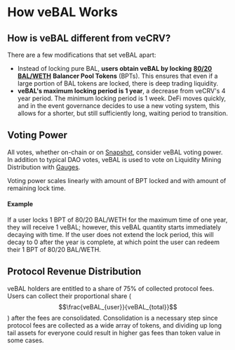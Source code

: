# How veBAL Works

## How is veBAL different from veCRV?

There are a few modifications that set veBAL apart:

* Instead of locking pure BAL, **users obtain veBAL by locking** [**80/20 BAL/WETH**](https://app.balancer.fi/#/pool/0x5c6ee304399dbdb9c8ef030ab642b10820db8f56000200000000000000000014) **Balancer Pool Tokens** (BPTs). This ensures that even if a large portion of BAL tokens are locked, there is deep trading liquidity.
* **veBAL's maximum locking period is 1 year**, a decrease from veCRV's 4 year period. The minimum locking period is 1 week. DeFi moves quickly, and in the event governance decides to use a new voting system, this allows for a shorter, but still sufficiently long, waiting period to transition.

## Voting Power

All votes, whether on-chain or on [Snapshot](https://vote.balancer.fi/#/), consider veBAL voting power. In addition to typical DAO votes, veBAL is used to vote on Liquidity Mining Distribution with [Gauges](../gauges/).

Voting power scales linearly with amount of BPT locked and with amount of remaining lock time.

#### Example

If a user locks 1 BPT of 80/20 BAL/WETH for the maximum time of one year, they will receive 1 veBAL; however, this veBAL quantity starts immediately decaying with time. If the user does not extend the lock period, this will decay to 0 after the year is complete, at which point the user can redeem their 1 BPT of 80/20 BAL/WETH.

## Protocol Revenue Distribution

veBAL holders are entitled to a share of 75% of collected protocol fees. Users can collect their proportional share ($$\frac{veBAL_{user}}{veBAL_{total}}$$) after the fees are consolidated. Consolidation is a necessary step since protocol fees are collected as a wide array of tokens, and dividing up long tail assets for everyone could result in higher gas fees than token value in some cases.
